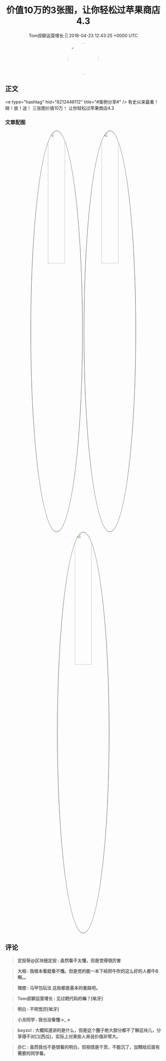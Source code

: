 <h1 align="center">价值10万的3张图，让你轻松过苹果商店4.3</h1>




<p align="center">
    <a>Tom叔聊运营增长 || 2018-04-23 12:43:25 &#43;0000 UTC</a>
</p>

<div align="center">
    <img src="https://images.zsxq.com/Frq1eeFsr8tjMxfCEEOAzmhvV640?e=1590940799&amp;token=kIxbL07-8jAj8w1n4s9zv64FuZZNEATmlU_Vm6zD:XKx3pWnQxShhXTdSfhTy5x8Jlu4=" width="100" height="100" style="border:1px solid;border-radius:50%; color:#ffffff"/>
</div>




## 正文

<div>
&lt;e type=&#34;hashtag&#34; hid=&#34;8212448112&#34; title=&#34;#案例分享#&#34; /&gt;  
有史以来最重！磅！放！送！
三张图价值10万！
让你轻松过苹果商店4.3
</div>

### 文章配图

<div class="image" align="center">

<img src="https://images.zsxq.com/FoBINAHql4jiKS7XgLw336PiZNBT?e=1590940799&amp;token=kIxbL07-8jAj8w1n4s9zv64FuZZNEATmlU_Vm6zD:yrFSSk6-A0ksrQAAUo-JSdzDeHE=" width="33%" height="33%" style="border:1px solid;border-radius:50%; color:#3c3f41"/>

<img src="https://images.zsxq.com/FquyFvzqkR0gMGT49nwBoilJmt9o?imageMogr2/auto-orient/thumbnail/800x/format/jpg/blur/1x0/quality/75&amp;e=1590940799&amp;token=kIxbL07-8jAj8w1n4s9zv64FuZZNEATmlU_Vm6zD:WbVVT8gbDmrNSAvGObvtnxC5szI=" width="33%" height="33%" style="border:1px solid;border-radius:50%; color:#3c3f41"/>

<img src="https://images.zsxq.com/Fg0AY29-vQ9gTKOr-SXm3hM-EAV3?e=1590940799&amp;token=kIxbL07-8jAj8w1n4s9zv64FuZZNEATmlU_Vm6zD:C2xy2a4kuXA-y30f9HAUzF1BRB4=" width="33%" height="33%" style="border:1px solid;border-radius:50%; color:#3c3f41"/>

</div>


## 评论

<div align="left">
<div>

<blockquote >
<span> <strong>定投哥@区块链定投 : 虽然看不太懂，但是觉得很厉害 </strong></span>
</blockquote>

<blockquote >
<span> <strong>大相 : 我根本看就看不懂。但是觉的能一本下经把牛吹的这么好的人都牛B啊。。 </strong></span>
</blockquote>

<blockquote >
<span> <strong>理想 : 马甲包玩法  这些都是基本的套路吧。 </strong></span>
</blockquote>

<blockquote >
<span> <strong>Tom叔聊运营增长 : 见过晒代码的嘛？[呲牙] </strong></span>
</blockquote>

<blockquote >
<span> <strong>明白 : 不明觉厉[呲牙] </strong></span>
</blockquote>

<blockquote >
<span> <strong>小龙同学 : 我也没看懂→_→ </strong></span>
</blockquote>

<blockquote >
<span> <strong>boyzcl : 大概知道讲的是什么，但是这个圈子绝大部分都不了解这块儿，分享得不对口[西瓜]，实际上对某些人来说价值非常大。 </strong></span>
</blockquote>

<blockquote >
<span> <strong>亦仁 : 虽然我也不是很看的明白，但相信是干货，不能沉了，加精给后面有需要的同学看。 </strong></span>
</blockquote>

</div>
</div>